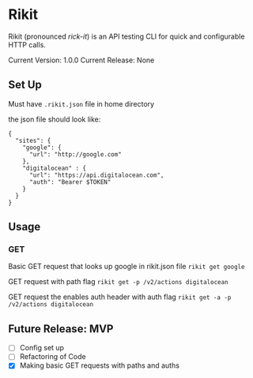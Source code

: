 # Rikit

Rikit (pronounced *rick-it*) is an API testing CLI for quick and configurable HTTP calls.

Current Version: 1.0.0
Current Release: None

## Set Up

Must have `.rikit.json` file in home directory

the json file should look like:

```
{
  "sites": {
    "google": {
      "url": "http://google.com"
    },
    "digitalocean" : {
      "url": "https://api.digitalocean.com",
      "auth": "Bearer $TOKEN"
    }
  }
}
```

## Usage

### GET

Basic GET request that looks up google in rikit.json file
`rikit get google`

GET request with path flag
`rikit get -p /v2/actions digitalocean`

GET request the enables auth header with auth flag
`rikit get -a -p /v2/actions digitalocean`


## Future Release: MVP

- [ ] Config set up
- [ ] Refactoring of Code
- [x] Making basic GET requests with paths and auths
